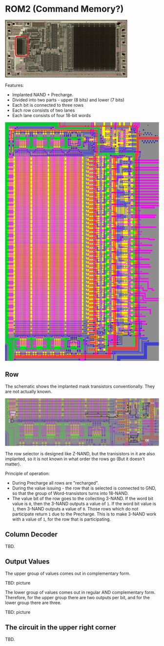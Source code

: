 # ROM2 (Command Memory?)

![locator_ROM2](imgstore/locator_ROM2.jpg)

Features:
- Implanted NAND + Precharge.
- Divided into two parts - upper (8 bits) and lower (7 bits)
- Each bit is connected to three rows
- Each row consists of two lanes
- Each lane consists of four 18-bit words

![ROM2.png](imgstore/ROM2.png)

## Row

The schematic shows the implanted mask transistors conventionally. They are not actually known.

![ROM2_Lane.jpg](imgstore/ROM2_Lane.jpg)

The row selector is designed like Z-NAND, but the tranisistors in it are also implanted, so it is not known in what order the rows go (But it doesn't matter).

Principle of operation:
- During Precharge all rows are "recharged".
- During the value issuing - the row that is selected is connected to GND, so that the group of Word-transistors turns into 18-NAND.
- The value bit of the row goes to the collecting 3-NAND. If the word bit value is `0`, then the 3-NAND outputs a value of `1`. If the word bit value is `1`, then 3-NAND outputs a value of `0`. Those rows which do not participate return `1` due to the Precharge. This is to make 3-NAND work with a value of `1`, for the row that is participating.

## Column Decoder

TBD.

## Output Values

The upper group of values comes out in complementary form.

TBD: picture

The lower group of values comes out in regular AND complementary form. Therefore, for the upper group there are two outputs per bit, and for the lower group there are three.

TBD: picture

## The circuit in the upper right corner

TBD.
